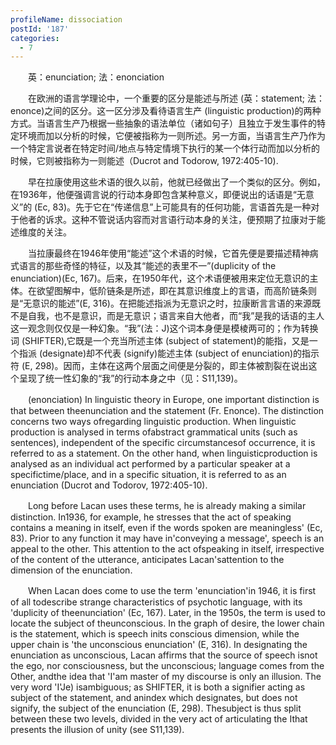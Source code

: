 ```yaml
---
profileName: dissociation
postId: '187'
categories:
  - 7
---
```

‌‌‌‌　　英：enunciation; 法：enonciation


‌‌‌‌　　在欧洲的语言学理论中，一个重要的区分是能述与所述 (英：statement; 法：enonce)之间的区分。这一区分涉及看待语言生产 (linguistic production)的两种方式。当语言生产乃根据一些抽象的语法单位（诸如句子）且独立于发生事件的特定环境而加以分析的时候，它便被指称为一则所述。另一方面，当语言生产乃作为一个特定言说者在特定时间/地点与特定情境下执行的某一个体行动而加以分析的时候，它则被指称为一则能述（Ducrot and Todorow, 1972:405-10).

‌‌‌‌　　早在拉康使用这些术语的很久以前，他就已经做出了一个类似的区分。例如，在1936年，他便强调言说的行动本身即包含某种意义，即便说出的话语是“无意义”的 (Ec, 83)。先于它在“传递信息”上可能具有的任何功能，言语首先是一种对于他者的诉求。这种不管说话内容而对言语行动本身的关注，便预期了拉康对于能述维度的关注。

‌‌‌‌　　当拉康最终在1946年使用“能述”这个术语的时候，它首先便是要描述精神病式语言的那些奇怪的特征，以及其“能述的表里不一”(duplicity of the enunciation)(Ec, 167)。后来，在1950年代，这个术语便被用来定位无意识的主体。在欲望图解中，低阶链条是所述，即在其意识维度上的言语，而高阶链条则是“无意识的能述”(E, 316)。在把能述指派为无意识之时，拉康断言言语的来源既不是自我，也不是意识，而是无意识；语言来自大他者，而“我”是我的话语的主人这一观念则仅仅是一种幻象。“我”(法：J)这个词本身便是模棱两可的；作为转换词 (SHIFTER),它既是一个充当所述主体 (subject of statement)的能指，又是一个指派 (designate)却不代表 (signify)能述主体 (subject of enunciation)的指示符 (E, 298)。因而，主体在这两个层面之间便是分裂的，即主体被割裂在说出这个呈现了统一性幻象的“我”的行动本身之中（见：S11,139)。


‌‌‌‌　　(enonciation) In linguistic theory in Europe, one important distinction is that between theenunciation and the statement (Fr. Enonce). The distinction concerns two ways ofregarding linguistic production. When linguistic production is analysed in terms ofabstract grammatical units (such as sentences), independent of the specific circumstancesof occurrence, it is referred to as a statement. On the other hand, when linguisticproduction is analysed as an individual act performed by a particular speaker at a specifictime/place, and in a specific situation, it is referred to as an enunciation (Ducrot and Todorov, 1972:405-10).

‌‌‌‌　　Long before Lacan uses these terms, he is already making a similar distinction. In1936, for example, he stresses that the act of speaking contains a meaning in itself, even if the words spoken are meaningless' (Ec, 83). Prior to any function it may have in'conveying a message', speech is an appeal to the other. This attention to the act ofspeaking in itself, irrespective of the content of the utterance, anticipates Lacan'sattention to the dimension of the enunciation.

‌‌‌‌　　When Lacan does come to use the term 'enunciation'in 1946, it is first of all todescribe strange characteristics of psychotic language, with its 'duplicity of theenunciation' (Ec, 167). Later, in the 1950s, the term is used to locate the subject of theunconscious. In the graph of desire, the lower chain is the statement, which is speech inits conscious dimension, while the upper chain is 'the unconscious enunciation' (E, 316). In designating the enunciation as unconscious, Lacan affirms that the source of speech isnot the ego, nor consciousness, but the unconscious; language comes from the Other, andthe idea that 'I'am master of my discourse is only an illusion. The very word 'I'Je) isambiguous; as SHIFTER, it is both a signifier acting as subject of the statement, and anindex which designates, but does not signify, the subject of the enunciation (E, 298). Thesubject is thus split between these two levels, divided in the very act of articulating the Ithat presents the illusion of unity (see S11,139).

